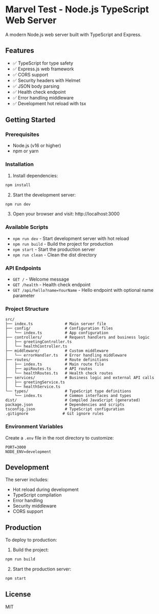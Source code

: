 # Marvel Test - Node.js TypeScript Web Server

A modern Node.js web server built with TypeScript and Express.

## Features

- ✅ TypeScript for type safety
- ✅ Express.js web framework
- ✅ CORS support
- ✅ Security headers with Helmet
- ✅ JSON body parsing
- ✅ Health check endpoint
- ✅ Error handling middleware
- ✅ Development hot reload with tsx

## Getting Started

### Prerequisites

- Node.js (v16 or higher)
- npm or yarn

### Installation

1. Install dependencies:
```bash
npm install
```

2. Start the development server:
```bash
npm run dev
```

3. Open your browser and visit: http://localhost:3000

### Available Scripts

- `npm run dev` - Start development server with hot reload
- `npm run build` - Build the project for production
- `npm start` - Start the production server
- `npm run clean` - Clean the dist directory

### API Endpoints

- `GET /` - Welcome message
- `GET /health` - Health check endpoint
- `GET /api/hello?name=YourName` - Hello endpoint with optional name parameter

### Project Structure

```
src/
├── index.ts              # Main server file
├── config/               # Configuration files
│   └── index.ts          # App configuration
├── controllers/          # Request handlers and business logic
│   ├── greetingController.ts
│   └── healthController.ts
├── middleware/           # Custom middleware
│   └── errorHandler.ts   # Error handling middleware
├── routes/               # Route definitions
│   ├── index.ts          # Main route file
│   ├── apiRoutes.ts      # API routes
│   └── healthRoutes.ts   # Health check routes
├── services/             # Business logic and external API calls
│   ├── greetingService.ts
│   └── healthService.ts
└── types/                # TypeScript type definitions
    └── index.ts          # Common interfaces and types
dist/                     # Compiled JavaScript (generated)
package.json              # Dependencies and scripts
tsconfig.json             # TypeScript configuration
.gitignore               # Git ignore rules
```

### Environment Variables

Create a `.env` file in the root directory to customize:

```env
PORT=3000
NODE_ENV=development
```

## Development

The server includes:
- Hot reload during development
- TypeScript compilation
- Error handling
- Security middleware
- CORS support

## Production

To deploy to production:

1. Build the project:
```bash
npm run build
```

2. Start the production server:
```bash
npm start
```

## License

MIT

